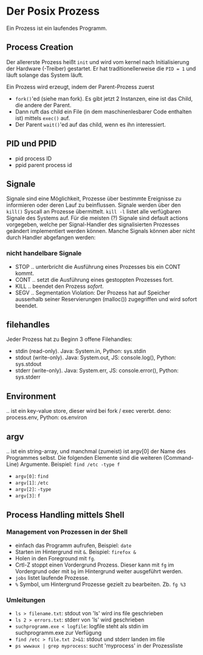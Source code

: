 # Der Posix Prozess

Ein Prozess ist ein laufendes Programm.

## Process Creation

Der allererste Prozess heißt `init` und wird vom kernel nach Initialisierung der Hardware (-Treiber) gestartet. Er hat traditionellerweise die `PID = 1` und läuft solange das System läuft.

Ein Prozess wird erzeugt, indem der Parent-Prozess zuerst

- `fork()`'ed (siehe man fork). Es gibt jetzt 2 Instanzen, eine ist das Child, die andere der Parent.
- Dann ruft das child ein File (in dem maschinenlesbarer Code enthalten ist) mittels `exec()` auf.
- Der Parent `wait()`'ed auf das child, wenn es ihn interessiert.

## PID und PPID

- pid process ID
- ppid parent process id

## Signale

Signale sind eine Möglichkeit, Prozesse über bestimmte Ereignisse zu informieren oder deren Lauf zu beinflussen. Signale werden über den `kill()` Syscall an Prozesse übermittelt. `kill -l` listet alle verfügbaren Signale des Systems auf. Für die meisten (?) Signale sind default actions vorgegeben, welche
per Signal-Handler des signalisierten Prozesses geändert implementiert werden können. Manche Signals können aber nicht durch Handler abgefangen werden:

### nicht handelbare Signale

- STOP .. unterbricht die Ausführung eines Prozesses bis ein CONT kommt.
- CONT .. setzt die Ausführung eines gestoppten Prozesses fort.
- KILL .. beendet den Prozess *sofort*.
- SEGV .. Segmentation Violation: Der Prozess hat auf Speicher ausserhalb seiner Reservierungen (malloc()) zugegriffen und wird sofort beendet.

## filehandles

Jeder Prozess hat zu Beginn 3 offene Filehandles:

- stdin (read-only). Java: System.in, Python: sys.stdin
- stdout (write-only). Java: System.out, JS: console.log(), Python: sys.stdout
- stderr (write-only). Java: System.err, JS: console.error(), Python: sys.stderr

## Environment

.. ist ein key-value store, dieser wird bei fork / exec vererbt.
deno: process.env, Python: os.environ

## argv

.. ist ein string-array, und manchmal (zumeist) ist argv[0] der Name des Programmes selbst. Die folgenden Elemente sind die weiteren (Command-Line) Argumente. Beispiel: `find /etc -type f`

- `argv[0]`: `find`
- `argv[1]`: `/etc`
- `argv[2]`: `-type`
- `argv[3]`: `f`

## Process Handling mittels Shell

### Management von Prozessen in der Shell

- einfach das Programm aufrufen, Beispiel: `date`
- Starten im Hintergrund mit `&`. Beispiel: `firefox &`
- Holen in den Foreground mit `fg`.
- Crtl-Z stoppt einen Vordergrund Prozess. Dieser kann mit `fg` im Vordergrund oder mit `bg` im Hintergrund weiter ausgeführt werden.
- `jobs` listet laufende Prozesse.
- `%` Symbol, um Hintergrund Prozesse gezielt zu bearbeiten. Zb. `fg %3`

### Umleitungen

- `ls > filename.txt`: stdout von 'ls' wird ins file geschrieben
- `ls 2 > errors.txt`: stderr von 'ls' wird geschrieben
- `suchprogramm.exe < logfile`: logfile steht als stdin im suchprogramm.exe zur Verfügung
- `find /etc > file.txt 2>&1`: stdout und stderr landen im file
- `ps wwwaux | grep myprocess`: sucht 'myprocess' in der Prozessliste
